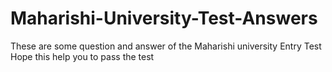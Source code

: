 # Maharishi-University-Test-Answers
These are some question and answer of the Maharishi university Entry Test
Hope this help you to pass the test
